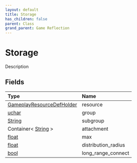 ```yaml
---
layout: default
title: Storage
has_children: false
parent: Class
grand_parent: Game Reflection
---
```

# Storage
Description 

## Fields

| Type | Name |
|:----------|:--------------|
| [GameplayResourceDefHolder](/riftbreaker-wiki/docs/game-reflection/components/gameplay_resource_def_holder/) | resource |
| [uchar](/riftbreaker-wiki/docs/game-reflection/enums/uchar/) | group |
| [String](/riftbreaker-wiki/docs/game-reflection/components/string/) | subgroup |
| Container< [String](/riftbreaker-wiki/docs/game-reflection/components/string/) > | attachment |
| [float](/riftbreaker-wiki/docs/game-reflection/components/float/) | max |
| [float](/riftbreaker-wiki/docs/game-reflection/components/float/) | distribution_radius |
| [bool](/riftbreaker-wiki/docs/game-reflection/components/bool/) | long_range_connect |


